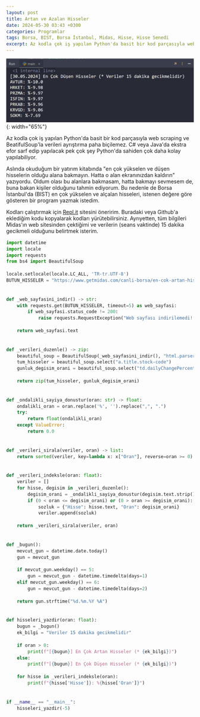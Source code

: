 ```yaml
---
layout: post
title: Artan ve Azalan Hisseler
date: 2024-05-30 03:43 +0300
categories: Programlar
tags: Borsa, BIST, Borsa İstanbul, Midas, Hisse, Hisse Senedi
excerpt: Az kodla çok iş yapılan Python'da basit bir kod parçasıyla web scraping ve BeatifulSoup'la verileri ayrıştırma paha biçilemez. C# veya Java'da ekstra efor sarf edip yapılacak pek çok şey Python'da sahiden çok daha kolay yapılabiliyor...
---
```


![artan-ve-azalan-hisseler](/images/programlar/artan-ve-azalan-hisseler.png){: width="65%"}

Az kodla çok iş yapılan Python'da basit bir kod parçasıyla web scraping ve BeatifulSoup'la verileri ayrıştırma paha biçilemez. C# veya Java'da ekstra efor sarf edip yapılacak pek çok şey Python'da sahiden çok daha kolay yapılabiliyor.

Aslında okuduğum bir yatırım kitabında "en çok yükselen ve düşen hisselerin olduğu alana bakmayın. Hatta o alan ekranınızdan kaldırın" yazıyordu. Oldum olası bu alanlara bakmasam, hatta bakmayı sevmesem de, buna bakan kişiler olduğunu tahmin ediyorum. Bu nedenle de Borsa İstanbul'da (BIST) en çok yükselen ve alçalan hisseleri, istenen değere göre gösteren bir program yazmak istedim.

Kodları çalıştırmak için [Repl.it](https://replit.com) sitesini öneririm. Buradaki veya Github'a eklediğim kodu kopyalarak kodları yürütebilirsiniz. Ayrıyetten, tüm bilgileri Midas'ın web sitesinden çektiğimi ve verilerin (seans vaktinde) 15 dakika gecikmeli olduğunu belirtmek isterim.

```python
import datetime
import locale
import requests
from bs4 import BeautifulSoup

locale.setlocale(locale.LC_ALL, 'TR-tr.UTF-8')
BUTUN_HISSELER = "https://www.getmidas.com/canli-borsa/en-cok-artan-hisseler"


def _web_sayfasini_indir() -> str:
    with requests.get(BUTUN_HISSELER, timeout=5) as web_sayfasi:
        if web_sayfasi.status_code != 200:
            raise requests.RequestException("Web sayfası indirilemedi! İnternetiniz var mı?")

    return web_sayfasi.text


def _verileri_duzenle() -> zip:
    beautiful_soup = BeautifulSoup(_web_sayfasini_indir(), "html.parser")
    tum_hisseler = beautiful_soup.select("a.title.stock-code")
    gunluk_degisim_orani = beautiful_soup.select("td.dailyChangePercent")

    return zip(tum_hisseler, gunluk_degisim_orani)


def _ondalikli_sayiya_donustur(oran: str) -> float:
    ondalikli_oran = oran.replace('%', '').replace(",", ".")
    try:
        return float(ondalikli_oran)
    except ValueError:
        return 0.0


def _verileri_sirala(veriler, oran) -> list:
    return sorted(veriler, key=lambda x: x["Oran"], reverse=oran >= 0)


def _verileri_indeksle(oran: float):
    veriler = []
    for hisse, degisim in _verileri_duzenle():
        degisim_orani = _ondalikli_sayiya_donustur(degisim.text.strip())
        if (0 < oran <= degisim_orani) or (0 > oran >= degisim_orani):
            sozluk = {"Hisse": hisse.text, "Oran": degisim_orani}
            veriler.append(sozluk)

    return _verileri_sirala(veriler, oran)


def _bugun():
    mevcut_gun = datetime.date.today()
    gun = mevcut_gun

    if mevcut_gun.weekday() == 5:
        gun = mevcut_gun - datetime.timedelta(days=1)
    elif mevcut_gun.weekday() == 6:
        gun = mevcut_gun - datetime.timedelta(days=2)

    return gun.strftime("%d.%m.%Y %A")


def hisseleri_yazdir(oran: float):
    bugun = _bugun()
    ek_bilgi = "Veriler 15 dakika gecikmelidir"

    if oran > 0:
        print(f"[{bugun}] En Çok Artan Hisseler (* {ek_bilgi})")
    else:
        print(f"[{bugun}] En Çok Düşen Hisseler (* {ek_bilgi})")

    for hisse in _verileri_indeksle(oran):
        print(f"{hisse['Hisse']}: %{hisse['Oran']}")


if __name__ == "__main__":
    hisseleri_yazdir(-5)
```
